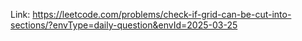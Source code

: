 Link: https://leetcode.com/problems/check-if-grid-can-be-cut-into-sections/?envType=daily-question&envId=2025-03-25